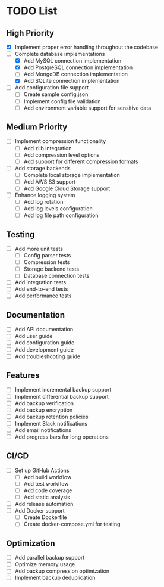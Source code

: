 # TODO List

## High Priority
- [x] Implement proper error handling throughout the codebase
- [ ] Complete database implementations
  - [x] Add MySQL connection implementation
  - [x] Add PostgreSQL connection implementation
  - [ ] Add MongoDB connection implementation
  - [x] Add SQLite connection implementation
- [ ] Add configuration file support
  - [ ] Create sample config.json
  - [ ] Implement config file validation
  - [ ] Add environment variable support for sensitive data

## Medium Priority
- [ ] Implement compression functionality
  - [ ] Add zlib integration
  - [ ] Add compression level options
  - [ ] Add support for different compression formats
- [ ] Add storage backends
  - [ ] Complete local storage implementation
  - [ ] Add AWS S3 support
  - [ ] Add Google Cloud Storage support
- [ ] Enhance logging system
  - [ ] Add log rotation
  - [ ] Add log levels configuration
  - [ ] Add log file path configuration

## Testing
- [ ] Add more unit tests
  - [ ] Config parser tests
  - [ ] Compression tests
  - [ ] Storage backend tests
  - [ ] Database connection tests
- [ ] Add integration tests
- [ ] Add end-to-end tests
- [ ] Add performance tests

## Documentation
- [ ] Add API documentation
- [ ] Add user guide
- [ ] Add configuration guide
- [ ] Add development guide
- [ ] Add troubleshooting guide

## Features
- [ ] Implement incremental backup support
- [ ] Implement differential backup support
- [ ] Add backup verification
- [ ] Add backup encryption
- [ ] Add backup retention policies
- [ ] Implement Slack notifications
- [ ] Add email notifications
- [ ] Add progress bars for long operations

## CI/CD
- [ ] Set up GitHub Actions
  - [ ] Add build workflow
  - [ ] Add test workflow
  - [ ] Add code coverage
  - [ ] Add static analysis
- [ ] Add release automation
- [ ] Add Docker support
  - [ ] Create Dockerfile
  - [ ] Create docker-compose.yml for testing

## Optimization
- [ ] Add parallel backup support
- [ ] Optimize memory usage
- [ ] Add backup compression optimization
- [ ] Implement backup deduplication 